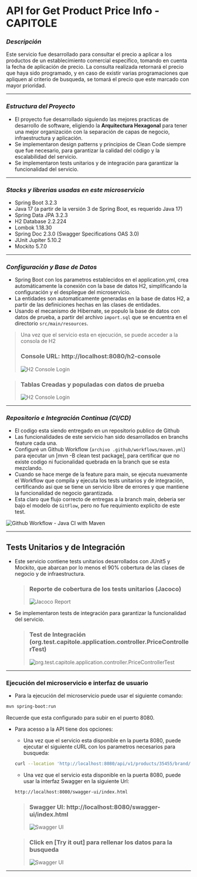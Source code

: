 # API for Get Product Price Info - CAPITOLE

### *Descripción*

Este servicio fue desarrollado para consultar el precio a aplicar a los productos de un establecimiento comercial específico, tomando en cuenta la fecha de aplicación de precio. La consulta realizada retornará el precio que haya sido programado, y en caso de existir varias programaciones que apliquen al criterio de busqueda, se tomará el precio que este marcado con mayor prioridad.

-----

### *Estructura del Proyecto*
- El proyecto fue desarrollado siguiendo las mejores practicas de desarrollo de software, eligiendo la **Arquitectura Hexagonal** para tener una mejor organización con la separación de capas de negocio, infraestructura y aplicación.
- Se implementaron design patterns y principios de Clean Code siempre que fue necesario, para garantizar la calidad del código y la escalabilidad del servicio.
- Se implementaron tests unitarios y de integración para garantizar la funcionalidad del servicio.
-----

### *Stacks y librerias usadas en este microservicio*
- Spring Boot 3.2.3
- Java 17 (a partir de la versión 3 de Spring Boot, es requerido Java 17)
- Spring Data JPA 3.2.3
- H2 Database 2.2.224
- Lombok 1.18.30
- Spring Doc 2.3.0 (Swagger Specifications OAS 3.0)
- JUnit Jupiter 5.10.2
- Mockito 5.7.0
-----

### *Configuración y Base de Datos*
- Spring Boot con los parametros establecidos en el application.yml, crea automáticamente la conexión con la base de datos H2, simplificando la configuración y el despliegue del microservicio.
- La entidades son automaticamente generadas en la base de datos H2, a partir de las definiciones hechas en las clases de entidades.
- Usando el mecanismo de Hibernate, se populo la base de datos con datos de prueba, a partir del archivo `import.sql` que se encuentra en el directorio `src/main/resources`.

>Una vez que el servicio esta en ejecución, se puede acceder a la consola de H2
>### Console URL: http://localhost:8080/h2-console
>![H2 Console Login](./img/h2consolelogin.png)

>### Tablas Creadas y populadas con datos de prueba
>![H2 Console Login](./img/h2consolemain.png)

-----

### *Repositorio e Integración Continua (CI/CD)*
 - El codigo esta siendo entregado en un repositorio publico de Github
 - Las funcionalidades de este servicio han sido desarrollados en branchs feature cada una.
 - Configuré un Github Workflow (`archivo .github/workflows/maven.yml`) para ejecutar un [mvn -B clean test package], para certificar que no existe codigo ni fucionalidad quebrada en la branch que se esta mezclando.
 - Cuando se hace merge de la feature para main, se ejecuta nuevamente el Workflow que compila y ejecuta los tests unitarios y de integración, certificando asi que se tiene un servicio libre de errores y que mantiene la funcionalidad de negocio garantizada.
 - Esta claro que flujo correcto de entregas a la branch main, deberia ser bajo el modelo de `GitFlow`, pero no fue requimiento explicito de este test.

![Github Workflow - Java CI with Maven](./img/workflow.png)

-----
## Tests Unitarios y de Integración

- Este servicio contiene tests unitarios desarrollados con JUnit5 y Mockito, que abarcan por lo menos el 90% cobertura de las clases de negocio y de infraestructura.

    >### Reporte de cobertura de los tests unitarios (Jacoco)
    >![Jacoco Report](./img/testcoveragejacoco.png)

- Se implementaron tests de integración para garantizar la funcionalidad del servicio.

    >### Test de Integración (org.test.capitole.application.controller.PriceControllerTest)
    >![org.test.capitole.application.controller.PriceControllerTest](./img/integrationtest.png)

-----

### Ejecución del microservicio e interfaz de usuario

   - Para la ejecución del microservicio puede usar el siguiente comando:

   ```bash
   mvn spring-boot:run
   ```
   Recuerde que esta configurado para subir en el puerto 8080.

- Para acesso a la API tiene dos opciones:
    - Una vez que el servicio esta disponible en la puerta 8080, puede ejecutar el siguiente cURL con los parametros necesarios para busqueda:

  ```bash
  curl --location 'http://localhost:8080/api/v1/products/35455/brand/1/price-to-apply?effectiveDate=2020-06-14%2010%3A00%3A00' --header 'accept: application/json'
  ```
    - Una vez que el servicio esta disponible en la puerta 8080, puede usar la interfaz Swagger en la siguiente Url:

  ```bash
  http://localhost:8080/swagger-ui/index.html
  ```
   >### Swagger UI: http://localhost:8080/swagger-ui/index.html
   >![Swagger UI](./img/swaggerscreen1.png)

   >### Click en [Try it out] para rellenar los datos para la busqueda
   >![Swagger UI](./img/swaggerscreen2.png)

-----
